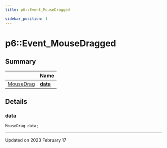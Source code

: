 ```yaml
---
title: p6::Event_MouseDragged

sidebar_position: 1
---
```


# p6::Event_MouseDragged







## Summary

|                | Name           |
| -------------- | -------------- |
| [MouseDrag](/reference/Types/mouse_drag) | **[data](/reference/Types/event___mouse_dragged#data)**  |

## Details


### data

```cpp
MouseDrag data;
```


-------------------------------

Updated on 2023 February 17